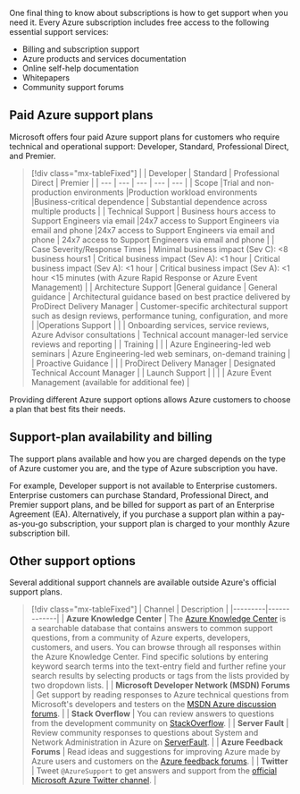 One final thing to know about subscriptions is how to get support when you need it. Every Azure subscription includes free access to the following essential support services:

- Billing and subscription support
- Azure products and services documentation
- Online self-help documentation
- Whitepapers
- Community support forums

## Paid Azure support plans

Microsoft offers four paid Azure support plans for customers who require technical and operational support: Developer, Standard, Professional Direct, and Premier.

> [!div class="mx-tableFixed"]
> |  |  Developer | Standard  | Professional Direct | Premier |
> | --- | --- | --- | --- | --- | 
> | Scope |Trial and non-production environments |Production workload environments |Business-critical dependence | Substantial dependence across multiple products |
> | Technical Support | Business hours access to Support Engineers via email |24x7 access to Support Engineers via email and phone |24x7 access to Support Engineers via email and phone | 24x7 access to Support Engineers via email and phone |
> | Case Severity/Response Times |  Minimal business impact (Sev C): <8 business hours1 | Critical business impact (Sev A): <1 hour  | Critical business impact (Sev A): <1 hour | Critical business impact (Sev A): <1 hour <15 minutes (with Azure Rapid Response or Azure Event Management) |
> | Architecture Support |General guidance | General guidance | Architectural guidance based on best practice delivered by ProDirect Delivery Manager | Customer-specific architectural support such as design reviews, performance tuning, configuration, and more |
> |Operations Support |  |  | Onboarding services, service reviews, Azure Advisor consultations | Technical account manager-led service reviews and reporting |
> | Training | | | Azure Engineering-led web seminars | Azure Engineering-led web seminars, on-demand training |
> | Proactive Guidance | | | ProDirect Delivery Manager | Designated Technical Account Manager |
> | Launch Support | | | | Azure Event Management (available for additional fee) |

Providing different Azure support options allows Azure customers to choose a plan that best fits their needs.

## Support-plan availability and billing

The support plans available and how you are charged depends on the type of Azure customer you are, and the type of Azure subscription you have.

For example, Developer support is not available to Enterprise customers. Enterprise customers can purchase Standard, Professional Direct, and Premier support plans, and be billed for support as part of an Enterprise Agreement (EA). Alternatively, if you purchase a support plan within a pay-as-you-go subscription, your support plan is charged to your monthly Azure subscription bill.

## Other support options
Several additional support channels are available outside Azure's official support plans.

> [!div class="mx-tableFixed"]
> | Channel | Description | 
> |---------|-------------|
> | **Azure Knowledge Center** | The [Azure Knowledge Center](https://azure.microsoft.com/resources/knowledge-center/) is a searchable database that contains answers to common support questions, from a community of Azure experts, developers, customers, and users. You can browse through all responses within the Azure Knowledge Center. Find specific solutions by entering keyword search terms into the text-entry field and further refine your search results by selecting products or tags from the lists provided by two dropdown lists. |
> | **Microsoft Developer Network (MSDN) Forums** | Get support by reading responses to Azure technical questions from Microsoft's developers and testers on the [MSDN Azure discussion forums](https://social.msdn.microsoft.com/Forums/home?category=windowsazureplatform). |
> | **Stack Overflow** | You can review answers to questions from the development community on [StackOverflow](https://stackoverflow.com/questions/tagged/azure/). |
> | **Server Fault** | Review community responses to questions about System and Network Administration in Azure on [ServerFault](https://serverfault.com/questions/tagged/azure). |
> | **Azure Feedback Forums** | Read ideas and suggestions for improving Azure made by Azure users and customers on the [Azure feedback forums](https://feedback.azure.com/forums/34192--general-feedback). |
> | **Twitter** | Tweet `@AzureSupport` to get answers and support from the [official Microsoft Azure Twitter channel](https://twitter.com/azuresupport). |